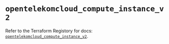 # `opentelekomcloud_compute_instance_v2`

Refer to the Terraform Registory for docs: [`opentelekomcloud_compute_instance_v2`](https://registry.terraform.io/providers/opentelekomcloud/opentelekomcloud/1.35.8/docs/resources/compute_instance_v2).
